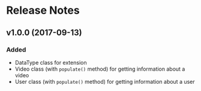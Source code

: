 # Release Notes

## v1.0.0 (2017-09-13)

### Added
- DataType class for extension
- Video class (with `populate()` method) for getting information about a video
- User class (with `populate()` method) for getting information about a user